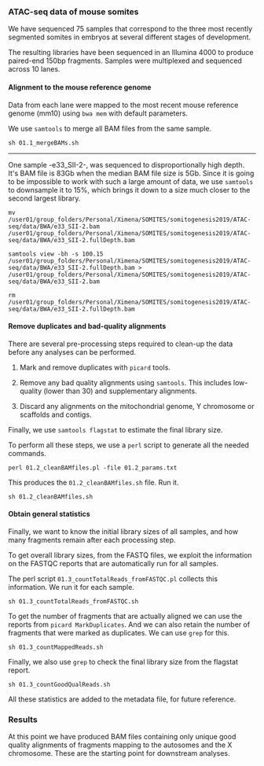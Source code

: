 ### ATAC-seq data of mouse somites

We have sequenced 75 samples that correspond to the three most recently segmented somites in embryos at several different stages of development. 

The resulting libraries have been sequenced in an Illumina 4000 to produce paired-end 150bp fragments. Samples were multiplexed and sequenced across 10 lanes.

#### Alignment to the mouse reference genome

Data from each lane were mapped to the most recent mouse reference genome (mm10) using `bwa mem` with default parameters. 

We use `samtools` to merge all BAM files from the same sample.

```{bash}
sh 01.1_mergeBAMs.sh
```

----

One sample -e33_SII-2-, was sequenced to disproportionally high depth. It's BAM file is 83Gb when the median BAM file size is 5Gb. Since it is going to be impossible to work with such a large amount of data, we use `samtools` to downsample it to 15%, which brings it down to a size much closer to the second largest library.

```{bash}
mv /user01/group_folders/Personal/Ximena/SOMITES/somitogenesis2019/ATAC-seq/data/BWA/e33_SII-2.bam /user01/group_folders/Personal/Ximena/SOMITES/somitogenesis2019/ATAC-seq/data/BWA/e33_SII-2.fullDepth.bam

samtools view -bh -s 100.15 /user01/group_folders/Personal/Ximena/SOMITES/somitogenesis2019/ATAC-seq/data/BWA/e33_SII-2.fullDepth.bam > /user01/group_folders/Personal/Ximena/SOMITES/somitogenesis2019/ATAC-seq/data/BWA/e33_SII-2.bam

rm /user01/group_folders/Personal/Ximena/SOMITES/somitogenesis2019/ATAC-seq/data/BWA/e33_SII-2.fullDepth.bam
```

#### Remove duplicates and bad-quality alignments

There are several pre-processing steps required to clean-up the data before any analyses can be performed.

1. Mark and remove duplicates with `picard` tools.

2. Remove any bad quality alignments using `samtools`. This includes low-quality (lower than 30) and supplementary alignments.

3. Discard any alignments on the mitochondrial genome, Y chromosome or scaffolds and contigs.

Finally, we use `samtools flagstat` to estimate the final library size.


To perform all these steps, we use a `perl` script to generate all the needed commands.

```{bash}
perl 01.2_cleanBAMfiles.pl -file 01.2_params.txt
```

This produces the `01.2_cleanBAMfiles.sh` file. Run it.

```{bash}
sh 01.2_cleanBAMfiles.sh
```

#### Obtain general statistics

Finally, we want to know the initial library sizes of all samples, and how many fragments remain after each processing step.

To get overall library sizes, from the FASTQ files, we exploit the information on the FASTQC reports that are automatically run for all samples.

The perl script `01.3_countTotalReads_fromFASTQC.pl` collects this information. We run it for each sample.

```{bash}
sh 01.3_countTotalReads_fromFASTQC.sh
```

To get the number of fragments that are actually aligned we can use the reports from `picard MarkDuplicates`. And we can also retain the number of fragments that were marked as duplicates. We can use `grep` for this. 

```{bash}
sh 01.3_countMappedReads.sh
```

Finally, we also use `grep` to check the final library size from the flagstat report.

```{bash}
sh 01.3_countGoodQualReads.sh
```

All these statistics are added to the metadata file, for future reference.

### Results

At this point we have produced BAM files containing only unique good quality alignments of fragments mapping to the autosomes and the X chromosome. These are the starting point for downstream analyses.



